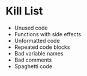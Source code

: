 Kill List
=========
* Unused code
* Functions with side effects
* Unformatted code
* Repeated code blocks
* Bad variable names
* Bad comments
* Spaghetti code
